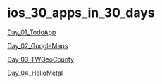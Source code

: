 # ios_30_apps_in_30_days

[Day_01_TodoApp](https://github.com/ianchengtw/ios_30_apps_in_30_days/tree/master/Day_01_TodoApp)

[Day_02_GoogleMaps](https://github.com/ianchengtw/ios_30_apps_in_30_days/tree/master/Day_02_GoogleMaps)

[Day_03_TWGeoCounty](https://github.com/ianchengtw/ios_30_apps_in_30_days/tree/master/Day_03_TWGeoCounty)

[Day_04_HelloMetal](https://github.com/ianchengtw/ios_30_apps_in_30_days/tree/master/Day_04_HelloMetal)
